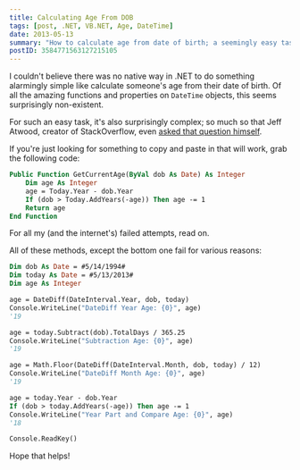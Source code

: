 ```yaml
---
title: Calculating Age From DOB
tags: [post, .NET, VB.NET, Age, DateTime]
date: 2013-05-13
summary: "How to calculate age from date of birth; a seemingly easy task with a lot of wrong paths"
postID: 3584771563127215105
---
```


I couldn't believe there was no native way in .NET to do something alarmingly simple like calculate someone's age from their date of birth. Of all the amazing functions and properties on `DateTime` objects, this seems surprisingly non-existent.

For such an easy task, it's also surprisingly complex; so much so that Jeff Atwood, creator of StackOverflow, even [asked that question himself](http://stackoverflow.com/q/9/1366033).

If you're just looking for something to copy and paste in that will work, grab the following code:

```vb
Public Function GetCurrentAge(ByVal dob As Date) As Integer
    Dim age As Integer
    age = Today.Year - dob.Year
    If (dob > Today.AddYears(-age)) Then age -= 1
    Return age
End Function
```

For all my (and the internet's) failed attempts, read on.

All of these methods, except the bottom one fail for various reasons:

```vb
Dim dob As Date = #5/14/1994#
Dim today As Date = #5/13/2013#
Dim age As Integer

age = DateDiff(DateInterval.Year, dob, today)
Console.WriteLine("DateDiff Year Age: {0}", age)
'19

age = today.Subtract(dob).TotalDays / 365.25
Console.WriteLine("Subtraction Age: {0}", age)
'19

age = Math.Floor(DateDiff(DateInterval.Month, dob, today) / 12)
Console.WriteLine("DateDiff Month Age: {0}", age)
'19

age = today.Year - dob.Year
If (dob > today.AddYears(-age)) Then age -= 1
Console.WriteLine("Year Part and Compare Age: {0}", age)
'18

Console.ReadKey()
```

Hope that helps!
